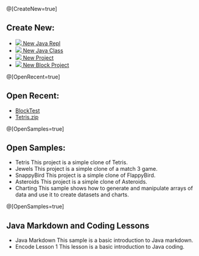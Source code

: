 
@[CreateNew=true]

## Create New:

* [![](https://reportmill.com/SnapCode/images/JeplFile_64.png) New Java Repl ]( NewJavaReplButton )
* [![](https://reportmill.com/SnapCode/images/JavaFile_64.png) New Java Class ]( NewJavaClassButton )
* [![](https://reportmill.com/SnapCode/images/Project_64.png) New Project ]( NewProjectButton )
* [![](https://reportmill.com/SnapCode/images/BlockProject_64.png) New Block Project ]( NewBlockProjectButton )

@[OpenRecent=true]

## Open Recent:

* [BlockTest](~/SnapCode/BlockTest)
* [Tetris.zip](https://reportmill.com/SnapCode/Samples/Tetris/Tetris.zip)

@[OpenSamples=true]

## Open Samples:

* Tetris
  [](https://reportmill.com/SnapCode/Samples/Tetris/Tetris.zip)
  This project is a simple clone of Tetris.
* Jewels
  [](https://reportmill.com/SnapCode/Samples/Jewels/Jewels.zip)
  This project is a simple clone of a match 3 game.
* SnappyBird
  [](https://reportmill.com/SnapCode/Samples/SnappyBird/SnappyBird.zip)
  This project is a simple clone of FlappyBird.
* Asteroids
  [](https://reportmill.com/SnapCode/Samples/Asteroids/Asteroids.zip)
  This project is a simple clone of Asteroids.
* Charting
  [](https://reportmill.com/SnapCode/Samples/Charting/Charting.jepl)
  This sample shows how to generate and manipulate arrays of data and use it to create datasets and charts.

@[OpenSamples=true]

## Java Markdown and Coding Lessons

* Java Markdown
  [](https://reportmill.com/SnapCode/Samples/JavaMarkdown/JavaMarkdown.zip)
  This sample is a basic introduction to Java markdown.
* Encode Lesson 1
  [](https://reportmill.com/SnapCode/lessons/BalloonRide/BalloonRide.md)
  This lesson is a basic introduction to Java coding.
